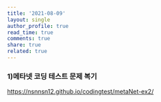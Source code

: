 ```yaml
---
title: '2021-08-09'
layout: single
author_profile: true
read_time: true
comments: true
share: true
related: true
---
```

### 1)메타넷 코딩 테스트 문제 복기
<a href="https://nsnnsn12.github.io/codingtest/metaNet-ex2/" target="_blank">https://nsnnsn12.github.io/codingtest/metaNet-ex2/</a>